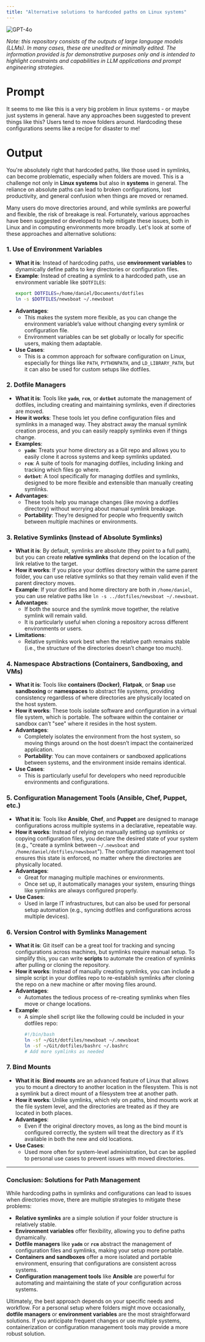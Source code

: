 ```yaml
---
title: "Alternative solutions to hardcoded paths on Linux systems"
---
```

![GPT-4o](https://img.shields.io/badge/GPT--4o-3333FF?style=for-the-badge&logo=openai&logoColor=white)



*Note: this repository consists of the outputs of large language models (LLMs). In many cases, these are unedited or minimally edited. The information provided is for demonstrative purposes only and is intended to highlight constraints and capabilities in LLM applications and prompt engineering strategies.*


# Prompt

It seems to me like this is a very big problem in linux systems - or maybe just systems in general. have any approaches been suggested to prevent things like this? Users tend to move folders around. Hardcoding these configurations seems like a recipe for disaster to me!

# Output

You're absolutely right that hardcoded paths, like those used in symlinks, can become problematic, especially when folders are moved. This is a challenge not only in **Linux systems** but also in **systems** in general. The reliance on absolute paths can lead to broken configurations, lost productivity, and general confusion when things are moved or renamed.

Many users do move directories around, and while symlinks are powerful and flexible, the risk of breakage is real. Fortunately, various approaches have been suggested or developed to help mitigate these issues, both in Linux and in computing environments more broadly. Let's look at some of these approaches and alternative solutions:

### 1. **Use of Environment Variables**
   - **What it is**: Instead of hardcoding paths, use **environment variables** to dynamically define paths to key directories or configuration files.
   - **Example**: Instead of creating a symlink to a hardcoded path, use an environment variable like `$DOTFILES`:
     ```bash
     export DOTFILES=/home/daniel/Documents/dotfiles
     ln -s $DOTFILES/newsboat ~/.newsboat
     ```
   - **Advantages**:
     - This makes the system more flexible, as you can change the environment variable’s value without changing every symlink or configuration file.
     - Environment variables can be set globally or locally for specific users, making them adaptable.
   - **Use Cases**:
     - This is a common approach for software configuration on Linux, especially for things like `PATH`, `PYTHONPATH`, and `LD_LIBRARY_PATH`, but it can also be used for custom setups like dotfiles.

### 2. **Dotfile Managers**
   - **What it is**: Tools like **`yadm`**, **`rcm`**, or **`dotbot`** automate the management of dotfiles, including creating and maintaining symlinks, even if directories are moved.
   - **How it works**: These tools let you define configuration files and symlinks in a managed way. They abstract away the manual symlink creation process, and you can easily reapply symlinks even if things change.
   - **Examples**:
     - **`yadm`**: Treats your home directory as a Git repo and allows you to easily clone it across systems and keep symlinks updated.
     - **`rcm`**: A suite of tools for managing dotfiles, including linking and tracking which files go where.
     - **`dotbot`**: A tool specifically for managing dotfiles and symlinks, designed to be more flexible and extensible than manually creating symlinks.
   - **Advantages**:
     - These tools help you manage changes (like moving a dotfiles directory) without worrying about manual symlink breakage.
     - **Portability**: They’re designed for people who frequently switch between multiple machines or environments.
   
### 3. **Relative Symlinks (Instead of Absolute Symlinks)**
   - **What it is**: By default, symlinks are absolute (they point to a full path), but you can create **relative symlinks** that depend on the location of the link relative to the target.
   - **How it works**: If you place your dotfiles directory within the same parent folder, you can use relative symlinks so that they remain valid even if the parent directory moves.
   - **Example**: If your dotfiles and home directory are both in `/home/daniel`, you can use relative paths like `ln -s ../dotfiles/newsboat ~/.newsboat`.
   - **Advantages**:
     - If both the source and the symlink move together, the relative symlink will remain valid.
     - It is particularly useful when cloning a repository across different environments or users.
   - **Limitations**:
     - Relative symlinks work best when the relative path remains stable (i.e., the structure of the directories doesn’t change too much).

### 4. **Namespace Abstractions (Containers, Sandboxing, and VMs)**
   - **What it is**: Tools like **containers (Docker)**, **Flatpak**, or **Snap** use **sandboxing** or **namespaces** to abstract file systems, providing consistency regardless of where directories are physically located on the host system.
   - **How it works**: These tools isolate software and configuration in a virtual file system, which is portable. The software within the container or sandbox can’t "see" where it resides in the host system.
   - **Advantages**:
     - Completely isolates the environment from the host system, so moving things around on the host doesn’t impact the containerized application.
     - **Portability**: You can move containers or sandboxed applications between systems, and the environment inside remains identical.
   - **Use Cases**:
     - This is particularly useful for developers who need reproducible environments and configurations.

### 5. **Configuration Management Tools (Ansible, Chef, Puppet, etc.)**
   - **What it is**: Tools like **Ansible**, **Chef**, and **Puppet** are designed to manage configurations across multiple systems in a declarative, repeatable way.
   - **How it works**: Instead of relying on manually setting up symlinks or copying configuration files, you declare the desired state of your system (e.g., "create a symlink between `~/.newsboat` and `/home/daniel/dotfiles/newsboat`"). The configuration management tool ensures this state is enforced, no matter where the directories are physically located.
   - **Advantages**:
     - Great for managing multiple machines or environments.
     - Once set up, it automatically manages your system, ensuring things like symlinks are always configured properly.
   - **Use Cases**:
     - Used in large IT infrastructures, but can also be used for personal setup automation (e.g., syncing dotfiles and configurations across multiple devices).

### 6. **Version Control with Symlinks Management**
   - **What it is**: Git itself can be a great tool for tracking and syncing configurations across machines, but symlinks require manual setup. To simplify this, you can write **scripts** to automate the creation of symlinks after pulling or cloning the repository.
   - **How it works**: Instead of manually creating symlinks, you can include a simple script in your dotfiles repo to re-establish symlinks after cloning the repo on a new machine or after moving files around.
   - **Advantages**:
     - Automates the tedious process of re-creating symlinks when files move or change locations.
   - **Example**:
     - A simple shell script like the following could be included in your dotfiles repo:
       ```bash
       #!/bin/bash
       ln -sf ~/Git/dotfiles/newsboat ~/.newsboat
       ln -sf ~/Git/dotfiles/bashrc ~/.bashrc
       # Add more symlinks as needed
       ```

### 7. **Bind Mounts**
   - **What it is**: **Bind mounts** are an advanced feature of Linux that allows you to mount a directory to another location in the filesystem. This is not a symlink but a direct mount of a filesystem tree at another path.
   - **How it works**: Unlike symlinks, which rely on paths, bind mounts work at the file system level, and the directories are treated as if they are located in both places.
   - **Advantages**:
     - Even if the original directory moves, as long as the bind mount is configured correctly, the system will treat the directory as if it’s available in both the new and old locations.
   - **Use Cases**:
     - Used more often for system-level administration, but can be applied to personal use cases to prevent issues with moved directories.

---

### Conclusion: Solutions for Path Management

While hardcoding paths in symlinks and configurations can lead to issues when directories move, there are multiple strategies to mitigate these problems:

- **Relative symlinks** are a simple solution if your folder structure is relatively stable.
- **Environment variables** offer flexibility, allowing you to define paths dynamically.
- **Dotfile managers** like **`yadm`** or **`rcm`** abstract the management of configuration files and symlinks, making your setup more portable.
- **Containers and sandboxes** offer a more isolated and portable environment, ensuring that configurations are consistent across systems.
- **Configuration management tools** like **Ansible** are powerful for automating and maintaining the state of your configuration across systems.

Ultimately, the best approach depends on your specific needs and workflow. For a personal setup where folders might move occasionally, **dotfile managers** or **environment variables** are the most straightforward solutions. If you anticipate frequent changes or use multiple systems, containerization or configuration management tools may provide a more robust solution.
